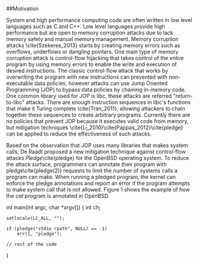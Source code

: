 ##Motivation

System and high performance computing code are often written in low level languages such as C and C++. Low level languages provide high performance but are open to memory corruption attacks due to lack memory safety and manual memory management. Memory corruption attacks \cite{Szekeres_2013} starts by creating memory errors such as overflows, underflows or dangling pointers. One main type of memory corruption attack is control-flow hijacking that takes control of the entire program by using memory errors to enable the write and execution of desired instructions. The classic control-flow attack that works by overwriting the program with new instructions can prevented with non-executable data policies, however attacks can use Jump Oriented Programming (JOP) to bypass data policies by chaining in-memory code. One common library used for JOP is libc, these attacks are referred "return-to-libc" attacks. There are enough instruction sequences in libc's functions that make it Turing complete \cite{Tran_2011}, allowing attackers to chain together these sequences to create arbitrary programs. Currently there are no policies that prevent JOP because it executes valid code from memory, but mitigation techniques \cite{Li_2010}\cite{Pappas_2012}\cite{pledge} can be applied to reduce the effectiveness of such attacks.

Based on the observation that JOP uses many libraries that makes system calls, De Raadt proposed a new mitigation technique against control-flow attacks _Pledge_\cite{pledge} for the OpenBSD operating system. To reduce the attack surface, programmers can annotate their program with pledge\cite{pledge(2)} requests to limit the number of systems calls a program can make. When running a pledged program, the kernel can enforce the pledge annotations and report an error if the program attempts to make system call that is not allowed. Figure 1 shows the example of how the _cat_ program is annotated in OpenBSD.

int main(int argc, char *argv[])
{
	int ch;

	setlocale(LC_ALL, "");

	if (pledge("stdio rpath", NULL) == -1)
		err(1, "pledge");
		
	// rest of the code
}